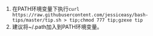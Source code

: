1. 在PATH环境变量下执行`curl https://raw.githubusercontent.com/jessiceasy/bash-tips/master/tip.sh > tip;chmod 777 tip;gzexe tip`
1. 建议将~/.path加入到PATH环境变量。
